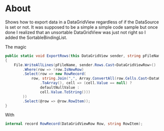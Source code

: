 ﻿# About

Shows how to export data in a DataGridView regardless of if the DataSource is set or not. It was supposed to be a simple a simple code sample but once done I realized that an unsortable DataGridView was just not right so I added the SortableBindingList.

The magic

```csharp
public static void ExportRows(this DataGridView sender, string pFileName, string defaultNullValue = "(empty)")
{
    File.WriteAllLines(pFileName, sender.Rows.Cast<DataGridViewRow>()
        .Where(row => !row.IsNewRow)
        .Select(row => new RowRecord(
            row, string.Join(",", Array.ConvertAll(row.Cells.Cast<DataGridViewCell>()
                .ToArray(), cell => (cell.Value == null) ?
                defaultNullValue :
                cell.Value.ToString()))
        ))
        .Select(@row => @row.RowItem));
}
```

With

```csharp
internal record RowRecord(DataGridViewRow Row, string RowItem);
```